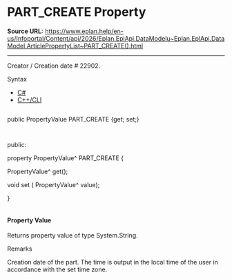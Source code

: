 # PART_CREATE Property

**Source URL:** https://www.eplan.help/en-us/Infoportal/Content/api/2026/Eplan.EplApi.DataModelu~Eplan.EplApi.DataModel.ArticlePropertyList~PART_CREATE().html

---

Creator / Creation date # 22902.

Syntax

- [C#](#i-syntax-CS)
- [C++/CLI](#i-syntax-CPP2005)

```
```
public PropertyValue PART_CREATE {get; set;}
```
```

```
```
public:

property PropertyValue^ PART_CREATE {

   PropertyValue^ get();

   void set (    PropertyValue^ value);

}
```
```

#### Property Value

Returns property value of type System.String.

Remarks

Creation date of the part. The time is output in the local time of the user in accordance with the set time zone.
